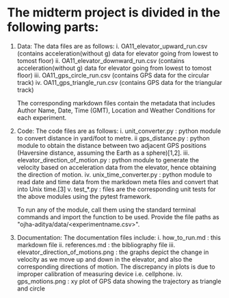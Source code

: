 # The midterm project is divided in the following parts:

1. Data: The data files are as follows:
    i. OA11_elevator_upward_run.csv (contains acceleration(without g) data for elevator going from lowest to tomost floor)
    ii. OA11_elevator_downward_run.csv (contains acceleration(without g) data for elevator going from lowest to tomost floor)
    iii. OA11_gps_circle_run.csv (contains GPS data for the circular track)
    iv. OA11_gps_triangle_run.csv (contains GPS data for the triangular track)

    The corresponding markdown files contain the metadata that includes Author Name, Date, Time (GMT), Location and Weather Conditions for each experiment.

2. Code: The code files are as follows:
    i. unit_converter.py :  python module to convert distance in yard/foot to metre.
    ii gps_distance.py : python module to obtain the distance between two adjacent GPS positions (Haversine distance, assuming the Earth as a sphere)[1,2].
    iii. elevator_direction_of_motion.py : python module to generate the velocity based on acceleration data from the elevator, hence obtaining the direction of motion.
    iv. unix_time_converter.py : python module to read date and time data from the markdown meta files and convert that into Unix time.[3]
    v. test_*.py : files are the corresponding unit tests for the above modules using the pytest framework.

    To run any of the module, call them using the standard terminal commands and import the function to be used. Provide the file paths as "ojha-aditya/data/<experimentname.csv>".

3. Documentation: The documentation files include:
    i. how_to_run.md : this markdown file
    ii. references.md : the bibliography file
    iii. elevator_direction_of_motions.png : the graphs depict the change in velocity as we move up and down in the elevator, and also the corresponding directions of motion. The discrepancy in plots is due to improper calibration of measuring device i.e. cellphone.
    iv. gps_motions.png : xy plot of GPS data showing the trajectory as triangle and circle
    

